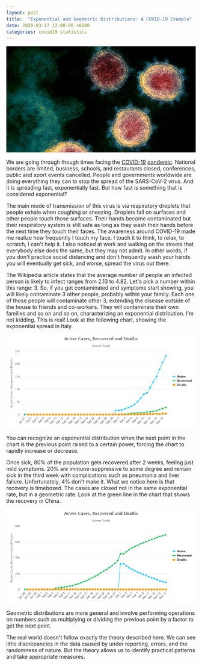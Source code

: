 ```yaml
---
layout: post
title:  "Exponential and Geometric Distributions: A COVID-19 Example"
date: 2020-03-17 12:00:00 +0200
categories: covid19 statistics
---
```


![Corona Virus](/images/posts/corona-virus.jpg)

We are going through though times facing the [COVID-19] [pandemic]. National borders are limited, business, schools, and restaurants closed, conferences, public and sport events cancelled. People and governments worldwide are doing everything they can to stop the spread of the SARS-CoV-2 virus. And it is spreading fast, exponentially fast. But how fast is something that is considered exponential?

<!-- more -->

The main mode of transmission of this virus is via respiratory droplets that people exhale when coughing or sneezing. Droplets fall on surfaces and other people touch those surfaces. Their hands become contaminated but their respiratory system is still safe as long as they wash their hands before the next time they touch their faces. The awareness around COVID-19 made me realize how frequently I touch my face. I touch it to think, to relax, to scratch, I can't help it. I also noticed at work and walking on the streets that everybody else does the same, but they may not admit. In other words, if you don't practice social distancing and don't frequently wash your hands you will eventually get sick, and worse, spread the virus out there.

The Wikipedia article states that the average number of people an infected person is likely to infect ranges from 2.13 to 4.82. Let's pick a number within this range: 3. So, if you get contaminated and symptoms start showing, you will likely contaminate 3 other people, probably within your family. Each one of those people will contaminate other 3, extending the disease outside of the house to friends and co-workers. They will contaminate their own families and so on and so on, characterizing an exponential distribution. I'm not kidding. This is real! Look at the following chart, showing the exponential spread in Italy.

![Exponential Increase](/images/posts/exponential-increase.png)

You can recognize an exponential distribution when the next point in the chart is the previous point raised to a certain power, forcing the chart to rapidly increase or decrease.

Once sick, 80% of the population gets recovered after 2 weeks, feeling just mild symptoms. 20% are immune-suppressive to some degree and remain sick in the third week with complications such as pneumonia and liver failure. Unfortunately, 4% don't make it. What we notice here is that recovery is timeboxed. The cases are closed not in the same exponential rate, but in a geometric rate. Look at the green line in the chart that shows the recovery in China.

![Geometric Increase](/images/posts/geometric-increase.png)

Geometric distributions are more general and involve performing operations on numbers such as multiplying or dividing the previous point by a factor to get the next point.

The real world doesn't follow exactly the theory described here. We can see little discrepancies in the data caused by under reporting, errors, and the randomness of nature. But the theory allows us to identify practical patterns and take appropriate measures.

[COVID-19]: https://en.wikipedia.org/wiki/Coronavirus_disease_2019
[pandemic]: https://en.wikipedia.org/wiki/2019%E2%80%9320_coronavirus_pandemic
